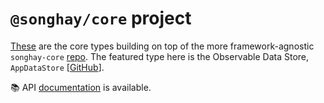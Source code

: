 # `@songhay/core` project

[These](songhay/projects/songhay/core) are the core types building on top of the more framework-agnostic `songhay-core` [repo](https://github.com/BryanWilhite/songhay-core). The featured type here is the Observable Data Store, `AppDataStore` [[GitHub](./songhay/projects/songhay/core/src/lib/services/app-data.store.ts)].

:books: API [documentation](https://bryanwilhite.github.io/songhay-ng-workspace/core) is available.

